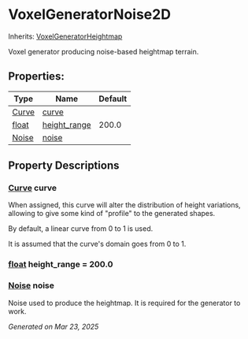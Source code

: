 # VoxelGeneratorNoise2D

Inherits: [VoxelGeneratorHeightmap](VoxelGeneratorHeightmap.md)

Voxel generator producing noise-based heightmap terrain.

## Properties: 


Type                                                                      | Name                             | Default 
------------------------------------------------------------------------- | -------------------------------- | --------
[Curve](https://docs.godotengine.org/en/stable/classes/class_curve.html)  | [curve](#i_curve)                |         
[float](https://docs.godotengine.org/en/stable/classes/class_float.html)  | [height_range](#i_height_range)  | 200.0   
[Noise](https://docs.godotengine.org/en/stable/classes/class_noise.html)  | [noise](#i_noise)                |         
<p></p>

## Property Descriptions

### [Curve](https://docs.godotengine.org/en/stable/classes/class_curve.html)<span id="i_curve"></span> **curve**

When assigned, this curve will alter the distribution of height variations, allowing to give some kind of "profile" to the generated shapes.

By default, a linear curve from 0 to 1 is used.

It is assumed that the curve's domain goes from 0 to 1.

### [float](https://docs.godotengine.org/en/stable/classes/class_float.html)<span id="i_height_range"></span> **height_range** = 200.0


### [Noise](https://docs.godotengine.org/en/stable/classes/class_noise.html)<span id="i_noise"></span> **noise**

Noise used to produce the heightmap. It is required for the generator to work.

_Generated on Mar 23, 2025_
